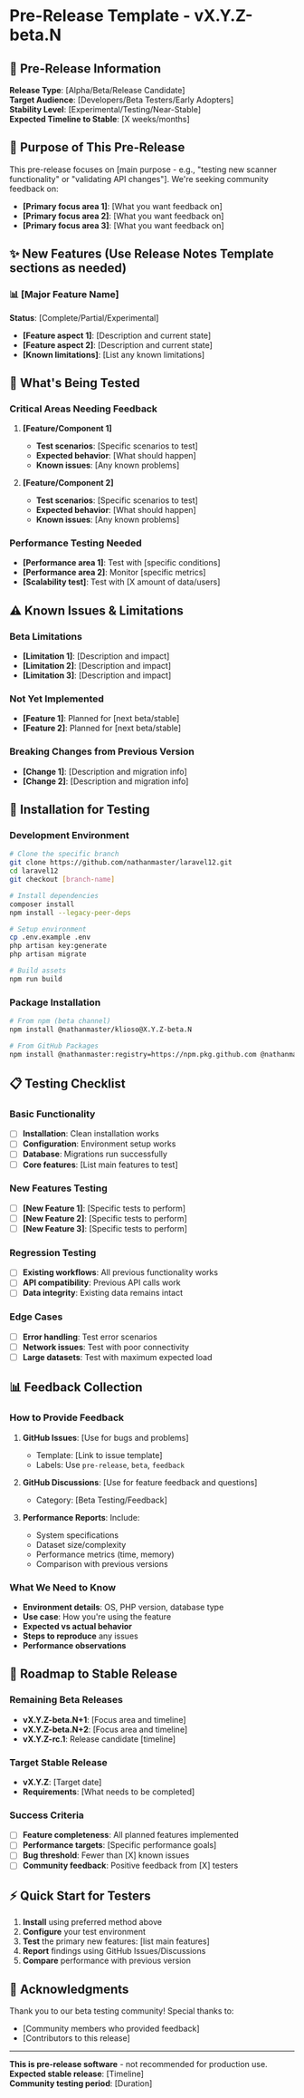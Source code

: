 # Pre-Release Template - vX.Y.Z-beta.N

## 🧪 **Pre-Release Information**

**Release Type**: [Alpha/Beta/Release Candidate]  
**Target Audience**: [Developers/Beta Testers/Early Adopters]  
**Stability Level**: [Experimental/Testing/Near-Stable]  
**Expected Timeline to Stable**: [X weeks/months]

## 🎯 **Purpose of This Pre-Release**

This pre-release focuses on [main purpose - e.g., "testing new scanner functionality" or "validating API changes"]. We're seeking community feedback on:

- **[Primary focus area 1]**: [What you want feedback on]
- **[Primary focus area 2]**: [What you want feedback on]  
- **[Primary focus area 3]**: [What you want feedback on]

## ✨ **New Features** (Use Release Notes Template sections as needed)

### 📊 **[Major Feature Name]**

**Status**: [Complete/Partial/Experimental]

- **[Feature aspect 1]**: [Description and current state]
- **[Feature aspect 2]**: [Description and current state]
- **[Known limitations]**: [List any known limitations]

## 🧪 **What's Being Tested**

### **Critical Areas Needing Feedback**

1. **[Feature/Component 1]**
   - **Test scenarios**: [Specific scenarios to test]
   - **Expected behavior**: [What should happen]
   - **Known issues**: [Any known problems]

2. **[Feature/Component 2]**
   - **Test scenarios**: [Specific scenarios to test]
   - **Expected behavior**: [What should happen]
   - **Known issues**: [Any known problems]

### **Performance Testing Needed**

- **[Performance area 1]**: Test with [specific conditions]
- **[Performance area 2]**: Monitor [specific metrics]
- **[Scalability test]**: Test with [X amount of data/users]

## ⚠️ **Known Issues & Limitations**

### **Beta Limitations**
- **[Limitation 1]**: [Description and impact]
- **[Limitation 2]**: [Description and impact]
- **[Limitation 3]**: [Description and impact]

### **Not Yet Implemented**
- **[Feature 1]**: Planned for [next beta/stable]
- **[Feature 2]**: Planned for [next beta/stable]

### **Breaking Changes from Previous Version**
- **[Change 1]**: [Description and migration info]
- **[Change 2]**: [Description and migration info]

## 🚀 **Installation for Testing**

### **Development Environment**
```bash
# Clone the specific branch
git clone https://github.com/nathanmaster/laravel12.git
cd laravel12
git checkout [branch-name]

# Install dependencies
composer install
npm install --legacy-peer-deps

# Setup environment
cp .env.example .env
php artisan key:generate
php artisan migrate

# Build assets
npm run build
```

### **Package Installation**
```bash
# From npm (beta channel)
npm install @nathanmaster/klioso@X.Y.Z-beta.N

# From GitHub Packages
npm install @nathanmaster:registry=https://npm.pkg.github.com @nathanmaster/klioso@X.Y.Z-beta.N
```

## 📋 **Testing Checklist**

### **Basic Functionality**
- [ ] **Installation**: Clean installation works
- [ ] **Configuration**: Environment setup works
- [ ] **Database**: Migrations run successfully
- [ ] **Core features**: [List main features to test]

### **New Features Testing**
- [ ] **[New Feature 1]**: [Specific tests to perform]
- [ ] **[New Feature 2]**: [Specific tests to perform]
- [ ] **[New Feature 3]**: [Specific tests to perform]

### **Regression Testing**
- [ ] **Existing workflows**: All previous functionality works
- [ ] **API compatibility**: Previous API calls work
- [ ] **Data integrity**: Existing data remains intact

### **Edge Cases**
- [ ] **Error handling**: Test error scenarios
- [ ] **Network issues**: Test with poor connectivity
- [ ] **Large datasets**: Test with maximum expected load

## 📊 **Feedback Collection**

### **How to Provide Feedback**

1. **GitHub Issues**: [Use for bugs and problems]
   - Template: [Link to issue template]
   - Labels: Use `pre-release`, `beta`, `feedback`

2. **GitHub Discussions**: [Use for feature feedback and questions]
   - Category: [Beta Testing/Feedback]

3. **Performance Reports**: Include:
   - System specifications
   - Dataset size/complexity
   - Performance metrics (time, memory)
   - Comparison with previous versions

### **What We Need to Know**

- **Environment details**: OS, PHP version, database type
- **Use case**: How you're using the feature
- **Expected vs actual behavior**
- **Steps to reproduce** any issues
- **Performance observations**

## 🎯 **Roadmap to Stable Release**

### **Remaining Beta Releases**
- **vX.Y.Z-beta.N+1**: [Focus area and timeline]
- **vX.Y.Z-beta.N+2**: [Focus area and timeline]
- **vX.Y.Z-rc.1**: Release candidate [timeline]

### **Target Stable Release**
- **vX.Y.Z**: [Target date]
- **Requirements**: [What needs to be completed]

### **Success Criteria**
- [ ] **Feature completeness**: All planned features implemented
- [ ] **Performance targets**: [Specific performance goals]
- [ ] **Bug threshold**: Fewer than [X] known issues
- [ ] **Community feedback**: Positive feedback from [X] testers

## ⚡ **Quick Start for Testers**

1. **Install** using preferred method above
2. **Configure** your test environment
3. **Test** the primary new features: [list main features]
4. **Report** findings using GitHub Issues/Discussions
5. **Compare** performance with previous version

## 🙏 **Acknowledgments**

Thank you to our beta testing community! Special thanks to:
- [Community members who provided feedback]
- [Contributors to this release]

---

**This is pre-release software** - not recommended for production use.  
**Expected stable release**: [Timeline]  
**Community testing period**: [Duration]
